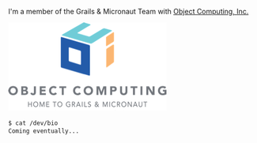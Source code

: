
I'm a member of the Grails & Micronaut Team with [Object Computing, Inc.](https://github.com/objectcomputing/)

[![2GM Team](img/oci_2gm_logo.png)](https://objectcomputing.com/products/2gm-team)

    $ cat /dev/bio
    Coming eventually...

<!--
**mattmoss/mattmoss** is a ✨ _special_ ✨ repository because its `README.md` (this file) appears on your GitHub profile.

Here are some ideas to get you started:

- 🔭 I’m currently working on ...
- 🌱 I’m currently learning ...
- 👯 I’m looking to collaborate on ...
- 🤔 I’m looking for help with ...
- 💬 Ask me about ...
- 📫 How to reach me: ...
- 😄 Pronouns: ...
- ⚡ Fun fact: ...
-->
